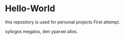 # Hello-World
this repository is used for personal projects
First attempt.

syllogos megalos, den yparxei allos.

